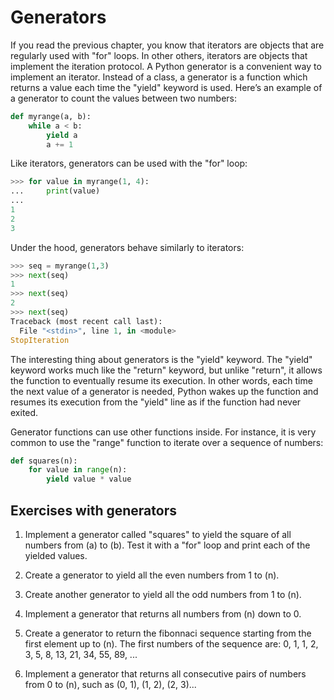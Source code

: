 # Generators

If you read the previous chapter, you know that iterators are objects that are regularly used with "for" loops. In other others, iterators are objects that implement the iteration protocol. A Python generator is a convenient way to implement an iterator. Instead of a class, a generator is a function which returns a value each time the "yield" keyword is used. Here’s an example of a generator to count the values between two numbers:

```Python
def myrange(a, b):
    while a < b:
        yield a
        a += 1
```

Like iterators, generators can be used with the "for" loop:

```Python
>>> for value in myrange(1, 4):
...     print(value)
...
1
2
3
```

Under the hood, generators behave similarly to iterators:

```Python
>>> seq = myrange(1,3)
>>> next(seq)
1
>>> next(seq)
2
>>> next(seq)
Traceback (most recent call last):
  File "<stdin>", line 1, in <module>
StopIteration
```

The interesting thing about generators is the "yield" keyword. The "yield" keyword works much like the "return" keyword, but unlike "return", it allows the function to eventually resume its execution. In other words, each time the next value of a generator is needed, Python wakes up the function and resumes its execution from the "yield" line as if the function had never exited.

Generator functions can use other functions inside. For instance, it is very common to use the "range" function to iterate over a sequence of numbers:

```Python
def squares(n):
    for value in range(n):
        yield value * value
```

## Exercises with generators

1.  Implement a generator called "squares" to yield the square of all numbers from \(a\) to \(b\). Test it with a "for" loop and print each of the yielded values.

2.  Create a generator to yield all the even numbers from 1 to \(n\).

3.  Create another generator to yield all the odd numbers from 1 to \(n\).

4.  Implement a generator that returns all numbers from \(n\) down to 0.

5.  Create a generator to return the fibonnaci sequence starting from the first element up to \(n\). The first numbers of the sequence are: 0, 1, 1, 2, 3, 5, 8, 13, 21, 34, 55, 89, ...

6.  Implement a generator that returns all consecutive pairs of numbers from 0 to \(n\), such as (0, 1), (1, 2), (2, 3)...
